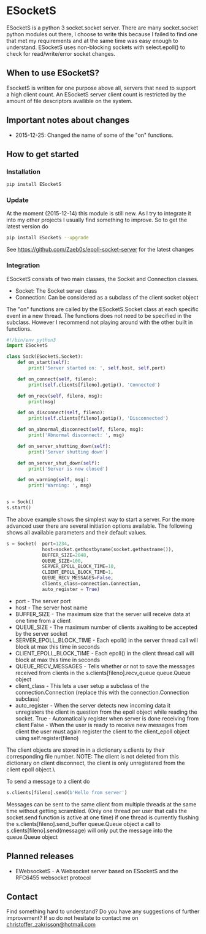 # ESocketS
ESocketS is a python 3 socket.socket server. There are many socket.socket python modules out there, I choose to write this because I failed to find one that met my requirements and at the same time was easy enough to understand. ESocketS uses non-blocking sockets with select.epoll() to check for read/write/error socket changes.

## When to use ESocketS?
EsocketS is written for one purpose above all, servers that need to support a high client count. An ESocketS server client count is restricted by the amount of file descriptors availible on the system.

## Important notes about changes
* 2015-12-25: Changed the name of some of the "on" functions.

## How to get started
### Installation
```sh
pip install ESocketS
```
### Update
At the moment (2015-12-14) this module is still new. As I try to integrate it into my other projects I usually find something to improve. So to get the latest version do
```sh
pip install ESocketS --upgrade
```
See <https://github.com/Zaeb0s/epoll-socket-server> for the latest changes
### Integration
ESocketS consists of two main classes, the Socket and Connection classes.
- Socket: The Socket server class
- Connection: Can be considered as a subclass of the client socket object

The "on" functions are called by the ESocketS.Socket class at each specific event in a new thread. The functions does not need to be specified in the subclass. However I recommend not playing around with the other built in functions.
```python
#!/bin/env python3
import ESocketS

class Sock(ESocketS.Socket):
    def on_start(self):
        print('Server started on: ', self.host, self.port)

    def on_connect(self, fileno):
        print(self.clients[fileno].getip(), 'Connected')

    def on_recv(self, fileno, msg):
        print(msg)

    def on_disconnect(self, fileno):
        print(self.clients[fileno].getip(), 'Disconnected')

    def on_abnormal_disconnect(self, fileno, msg):
        print('Abnormal disconnect: ', msg)

    def on_server_shutting_down(self):
        print('Server shutting down')

    def on_server_shut_down(self):
        print('Server is now closed')

    def on_warning(self, msg):
        print('Warning: ', msg)


s = Sock()
s.start()
```

The above example shows the simplest way to start a server. For the more advanced user there are several initiation options available. The following shows all available parameters and their default values.
```python
s = Socket(  port=1234,
             host=socket.gethostbyname(socket.gethostname()),
             BUFFER_SIZE=2048,
             QUEUE_SIZE=100,
             SERVER_EPOLL_BLOCK_TIME=10,
             CLIENT_EPOLL_BLOCK_TIME=1,
             QUEUE_RECV_MESSAGES=False,
             clients_class=connection.Connection,
             auto_register = True)
```
* port - The server port
* host - The server host name
* BUFFER_SIZE - The maximum size that the server will receive data at one time from a client
* QUEUE_SIZE - The maximum number of clients awaiting to be accepted by the server socket
* SERVER_EPOLL_BLOCK_TIME - Each epoll() in the server thread call will block at max this time in seconds
* CLIENT_EPOLL_BLOCK_TIME - Each epoll() in the client thread call will block at max this time in seconds
* QUEUE_RECV_MESSAGES - Tells whether or not to save the messages received from clients in the s.clients[fileno].recv_queue queue.Queue object
* client_class - This lets a user setup a subclass of the connection.Connection (replace this with the connection.Connection subclass)
* auto_register - When the server detects new incoming data it unregisters the client in question from the epoll object while reading the socket. True - Automatically register when server is done receiving from client False - When the user is ready to receive new messages from client the user must again register the client to the client_epoll object using self.register(fileno)

The client objects are stored in in a dictionary s.clients by their corresponding file number. NOTE: The client is not deleted from this dictionary on client disconnect, the client is only unregistered from the client epoll object.\

To send a message to a client do
```python
s.clients[fileno].send(b'Hello from server')
```
Messages can be sent to the same client from multiple threads at the same time without getting scrambled. (Only one thread per user that calls the socket.send function is active at one time) if one thread is currently flushing the s.clients[fileno].send_buffer queue.Queue object a call to s.clients[fileno].send(message) will only put the message into the queue.Queue object

## Planned releases
- EWebsocketS - A Websocket server based on ESocketS and the RFC6455 websocket protocol

## Contact
Find something hard to understand? Do you have any suggestions of further improvement? If so do not hesitate to contact me on christoffer_zakrisson@hotmail.com
